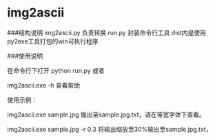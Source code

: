# img2ascii                                                                          

###结构说明
img2ascii.py 负责转换
run.py 封装命令行工具
dist内是使用py2exe工具打包的win可执行程序

###使用说明


在命令行下打开
python run.py 或者
img2ascii.exe -h 查看帮助
使用示例：

img2ascii.exe sample.jpg 输出至sample.jpg.txt，请在等宽字体下查看。

img2ascii.exe sample.jpg  -r 0.3 将输出缩放至30%输出至sample.jpg.txt，